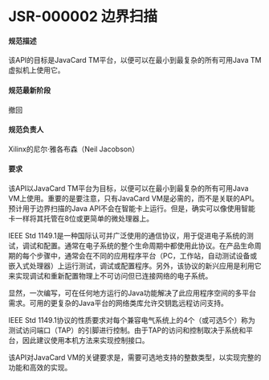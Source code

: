 # JSR-000002 边界扫描


#### 规范描述

该API的目标是JavaCard TM平台，以便可以在最小到最复杂的所有可用Java TM虚拟机上使用它。

#### 规范最新阶段 

 撤回

#### 规范负责人

 Xilinx的尼尔·雅各布森（Neil Jacobson）

#### 要求

该API以JavaCard TM平台为目标，以便可以在最小到最复杂的所有可用Java VM上使用。重要的是要注意，只有JavaCard VM是必需的，而不是关联的API。预计用于边界扫描的Java API不会在智能卡上运行。但是，确实可以像使用智能卡一样将其托管在8位或更简单的微处理器上。

IEEE Std 1149.1是一种国际认可并广泛使用的通信协议，用于促进电子系统的测试，调试和配置。通常在电子系统的整个生命周期中都使用此协议。在产品生命周期的每个步骤中，通常会在不同的应用程序平台（PC，工作站，自动测试设备或嵌入式处理器）上运行测试，调试或配置程序。另外，该协议的新兴应用是利用它来实现调试和重新配置物理上不可访问但已连接网络的电子系统。

显然，一次编写，可在任何地方运行的Java功能解决了此应用程序空间的多平台需求。可用的更复杂的Java平台的网络类库允许交钥匙远程访问支持。

IEEE Std 1149.1协议的性质要求对每个兼容电气系统上的4个（或可选5个）称为测试访问端口（TAP）的引脚进行控制。由于TAP的访问和控制取决于系统和平台，因此建议使用本机方法来实现控制接口。

该API对JavaCard VM的关键要求是，需要可选地支持的整数类型，以实现完整的功能和高效的实现。